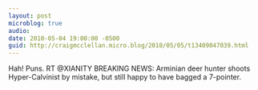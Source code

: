 ```yaml
---
layout: post
microblog: true
audio: 
date: 2010-05-04 19:00:00 -0500
guid: http://craigmcclellan.micro.blog/2010/05/05/t13409047039.html
---
```

Hah! Puns. RT @XIANITY BREAKING NEWS: Arminian deer hunter shoots Hyper-Calvinist by mistake, but still happy to have bagged a 7-pointer.
